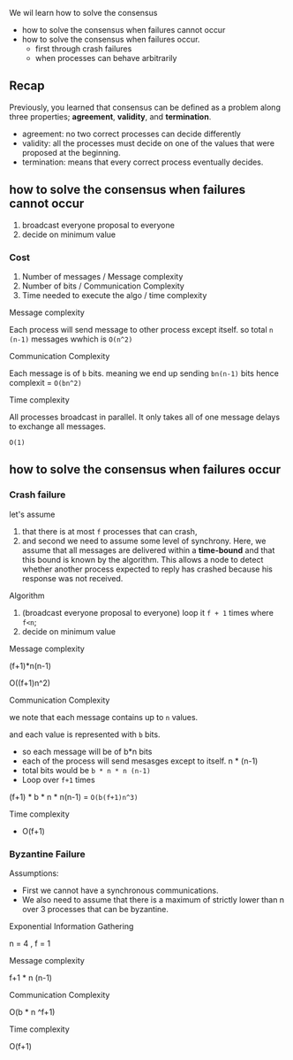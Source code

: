 We wil learn  how to solve the consensus 

- how to solve the consensus when failures
cannot occur 
- how to solve the consensus when failures
occur.
    - first through crash failures
    - when processes can behave arbitrarily


## Recap

Previously, you learned that consensus can be
defined as a problem along three properties;
**agreement**, **validity**, and **termination**.


- agreement:  no two correct processes
can decide differently
- validity: all the processes must decide
on one of the values that were proposed at the beginning. 
- termination:  means that
every correct process eventually decides. 

## how to solve the consensus when failures cannot occur

1. broadcast everyone proposal to everyone
2. decide on minimum value


### Cost

1. Number of messages / Message complexity
2. Number of bits  / Communication Complexity
3. Time needed to execute the algo / time complexity


Message complexity

Each process will send message to other process except itself. so total `n (n-1)` messages wwhich is `O(n^2)`

Communication Complexity

Each message is of `b` bits. meaning we end up sending `bn(n-1)` bits hence complexit = `O(bn^2)`


Time complexity

All processes broadcast in parallel. It only takes all of one message delays to exchange all messages.

`O(1)`

## how to solve the consensus when failures occur

### Crash failure

let's assume 
1. that there is at most `f` processes that can crash, 
2. and second we need to assume some level of synchrony. Here, we assume that all messages are delivered within a **time-bound** and that this bound is known by the algorithm. This allows a node to detect whether another process expected to reply has crashed because his response was not received.


Algorithm


1. (broadcast everyone proposal to everyone) loop it `f + 1` times where `f<n`;
2. decide on minimum value

Message complexity

(f+1)*n(n-1)

O((f+1)n^2)

Communication Complexity

we note that each message contains up to `n` values.

and each value is represented with `b` bits.

- so each message will be of b*n bits
- each of the process will send mesasges except to itself. n * (n-1)
- total bits would be `b * n * n (n-1)`
- Loop over `f+1` times

(f+1) * b * n * n(n-1) = `O(b(f+1)n^3)`

Time complexity

- O(f+1)


### Byzantine Failure

Assumptions: 

- First we cannot have a synchronous communications.
- We also need to assume that there is a maximum of strictly lower than n over 3 processes that can be byzantine. 

Exponential Information Gathering

n = 4 ,  f = 1


Message complexity

f+1 * n (n-1)

Communication Complexity

O(b * n ^f+1)

Time complexity

O(f+1)
